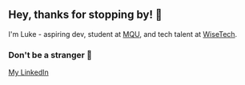 ## Hey, thanks for stopping by! 👋

I'm Luke - aspiring dev, student at [MQU](https://www.mq.edu.au/), and tech talent at [WiseTech](https://www.wisetechglobal.com/).  

### Don't be a stranger :speech_balloon:
[My LinkedIn](https://www.linkedin.com/in/lukecameron/)
